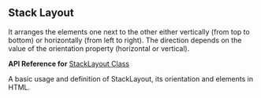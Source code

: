 ## Stack Layout

It arranges the elements one next to the other either vertically (from top to bottom) or horizontally (from left to right). The direction depends on the value of the orientation property (horizontal or vertical).

**API Reference for** [StackLayout Class](http://docs.nativescript.org/api-reference/modules/_ui_layouts_stack_layout_.html)

A basic usage and definition of StackLayout, its orientation and elements in HTML.
<snippet id='stack-layout-html'/>